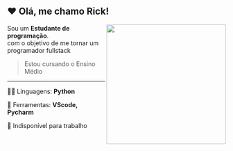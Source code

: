 ## ❤ Olá, me chamo <strong>Rick!</strong>

<img src="https://media2.giphy.com/media/lP8xu5t2DLGG045H8F/giphy.gif?cid=790b7611444e7ddc9b17bd6021eaa63c4e697cf1c3b84a0b&rid=giphy.gif&ct=s" min-width="500px" max-width="500px" width="275px" align="right">

<p align="left"> 
  Sou um <strong>Estudante de programação</strong>.<br> com o objetivo de me tornar um programador fullstack
</p>

> Estou cursando o Ensino Médio

-----

<p align="left">
  🐱‍💻 Linguagens: <strong>Python</strong>
</p>



<p align="left">
  💼 Ferramentas: <strong>VScode, Pycharm</strong>
</p>



<p align="left">
  💌 Indisponível para trabalho
</p>


